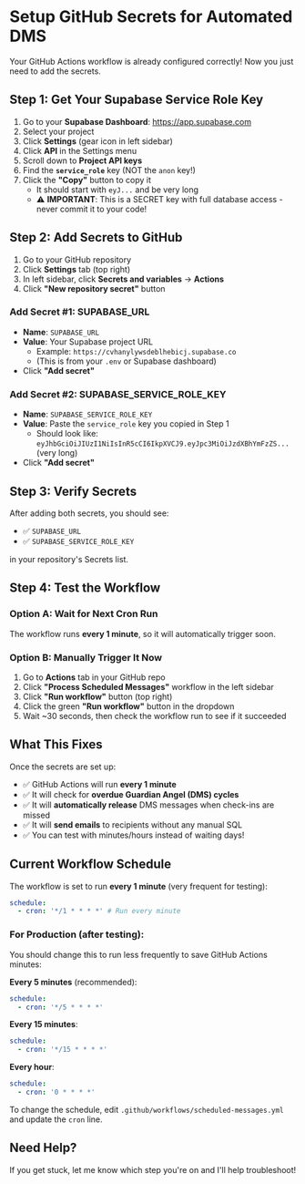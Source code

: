# Setup GitHub Secrets for Automated DMS

Your GitHub Actions workflow is already configured correctly! Now you just need to add the secrets.

## Step 1: Get Your Supabase Service Role Key

1. Go to your **Supabase Dashboard**: https://app.supabase.com
2. Select your project
3. Click **Settings** (gear icon in left sidebar)
4. Click **API** in the Settings menu
5. Scroll down to **Project API keys**
6. Find the **`service_role`** key (NOT the `anon` key!)
7. Click the **"Copy"** button to copy it
   - It should start with `eyJ...` and be very long
   - ⚠️ **IMPORTANT**: This is a SECRET key with full database access - never commit it to your code!

## Step 2: Add Secrets to GitHub

1. Go to your GitHub repository
2. Click **Settings** tab (top right)
3. In left sidebar, click **Secrets and variables** → **Actions**
4. Click **"New repository secret"** button

### Add Secret #1: SUPABASE_URL
- **Name**: `SUPABASE_URL`
- **Value**: Your Supabase project URL
  - Example: `https://cvhanylywsdeblhebicj.supabase.co`
  - (This is from your `.env` or Supabase dashboard)
- Click **"Add secret"**

### Add Secret #2: SUPABASE_SERVICE_ROLE_KEY
- **Name**: `SUPABASE_SERVICE_ROLE_KEY`
- **Value**: Paste the `service_role` key you copied in Step 1
  - Should look like: `eyJhbGciOiJIUzI1NiIsInR5cCI6IkpXVCJ9.eyJpc3MiOiJzdXBhYmFzZS...` (very long)
- Click **"Add secret"**

## Step 3: Verify Secrets

After adding both secrets, you should see:
- ✅ `SUPABASE_URL`
- ✅ `SUPABASE_SERVICE_ROLE_KEY`

in your repository's Secrets list.

## Step 4: Test the Workflow

### Option A: Wait for Next Cron Run
The workflow runs **every 1 minute**, so it will automatically trigger soon.

### Option B: Manually Trigger It Now
1. Go to **Actions** tab in your GitHub repo
2. Click **"Process Scheduled Messages"** workflow in the left sidebar
3. Click **"Run workflow"** button (top right)
4. Click the green **"Run workflow"** button in the dropdown
5. Wait ~30 seconds, then check the workflow run to see if it succeeded

## What This Fixes

Once the secrets are set up:
- ✅ GitHub Actions will run **every 1 minute**
- ✅ It will check for **overdue Guardian Angel (DMS) cycles**
- ✅ It will **automatically release** DMS messages when check-ins are missed
- ✅ It will **send emails** to recipients without any manual SQL
- ✅ You can test with minutes/hours instead of waiting days!

## Current Workflow Schedule

The workflow is set to run **every 1 minute** (very frequent for testing):
```yaml
schedule:
  - cron: '*/1 * * * *' # Run every minute
```

### For Production (after testing):
You should change this to run less frequently to save GitHub Actions minutes:

**Every 5 minutes** (recommended):
```yaml
schedule:
  - cron: '*/5 * * * *'
```

**Every 15 minutes**:
```yaml
schedule:
  - cron: '*/15 * * * *'
```

**Every hour**:
```yaml
schedule:
  - cron: '0 * * * *'
```

To change the schedule, edit `.github/workflows/scheduled-messages.yml` and update the `cron` line.

## Need Help?

If you get stuck, let me know which step you're on and I'll help troubleshoot!


